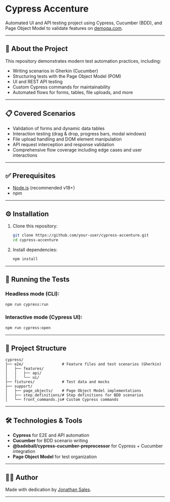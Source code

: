 # Cypress Accenture

Automated UI and API testing project using Cypress, Cucumber (BDD), and Page Object Model to validate features on [demoqa.com](https://demoqa.com/).

---

## 🧠 About the Project

This repository demonstrates modern test automation practices, including:

- Writing scenarios in Gherkin (Cucumber)
- Structuring tests with the Page Object Model (POM)
- UI and REST API testing
- Custom Cypress commands for maintainability
- Automated flows for forms, tables, file uploads, and more

---

## 📋 Covered Scenarios

- Validation of forms and dynamic data tables
- Interaction testing (drag & drop, progress bars, modal windows)
- File upload handling and DOM element manipulation
- API request interception and response validation
- Comprehensive flow coverage including edge cases and user interactions

---

## ✅ Prerequisites

- [Node.js](https://nodejs.org/) (recommended v18+)
- npm

---

## ⚙️ Installation

1. Clone this repository:
   ```bash
   git clone https://github.com/your-user/cypress-accenture.git
   cd cypress-accenture
   ```

2. Install dependencies:
   ```bash
   npm install
   ```

---

## 🧪 Running the Tests

### Headless mode (CLI):
```bash
npm run cypress:run
```

### Interactive mode (Cypress UI):
```bash
npm run cypress:open
```

---

## 📁 Project Structure

```
cypress/
├── e2e/                 # Feature files and test scenarios (Gherkin)
│   ├── features/
│   │   ├── api/
│   │   └── ui/
├── fixtures/            # Test data and mocks
├── support/
│   ├── page_objects/    # Page Object Model implementations
│   ├── step_definitions/# Step definitions for BDD scenarios
│   └── front_commands.js# Custom Cypress commands
```

---

## 🛠️ Technologies & Tools

- **Cypress** for E2E and API automation
- **Cucumber** for BDD scenario writing
- **@badeball/cypress-cucumber-preprocessor** for Cypress + Cucumber integration
- **Page Object Model** for test organization

---

## 🙋‍♂️ Author

Made with dedication by [Jonathan Sales](https://www.linkedin.com/in/jonathan-sales-44580b1b3/).

---
